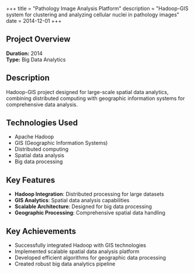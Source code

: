 +++
title = "Pathology Image Analysis Platform"
description = "Hadoop-GIS system for clustering and analyzing cellular nuclei in pathology images"
date = 2014-12-01
+++

## Project Overview

**Duration:** 2014  
**Type:** Big Data Analytics

## Description

Hadoop-GIS project designed for large-scale spatial data analytics, combining distributed computing with geographic information systems for comprehensive data analysis.

## Technologies Used

- Apache Hadoop
- GIS (Geographic Information Systems)
- Distributed computing
- Spatial data analysis
- Big data processing

## Key Features

- **Hadoop Integration**: Distributed processing for large datasets
- **GIS Analytics**: Spatial data analysis capabilities
- **Scalable Architecture**: Designed for big data processing
- **Geographic Processing**: Comprehensive spatial data handling

## Key Achievements

- Successfully integrated Hadoop with GIS technologies
- Implemented scalable spatial data analysis platform
- Developed efficient algorithms for geographic data processing
- Created robust big data analytics pipeline